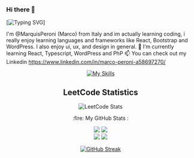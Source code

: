 ### Hi there 👋
[![Typing SVG](https://readme-typing-svg.demolab.com?font=Fira+Code&weight=600&size=22&duration=2000&pause=1000&color=%23800020&width=650&lines=Hi!+It's+Marco+here.+Welcome+to+my+GitHub+Page+)]


I'm @MarquisPeroni (Marco) from Italy and im actually learning coding, i really enjoy learning languages and frameworks like React, Bootstrap and WordPress.
I also enjoy ui, ux, and design in general.
🌱 I’m currently learning React, Typescript, WordPress and PhP
📫 You can check out my Linkedin https://www.linkedin.com/in/marco-peroni-a58697270/

<div align="center">
  
  
[![My Skills](https://skillicons.dev/icons?i=html,css,nodejs,bootstrap,ts,react,redux,git,github,bash,express,js,vscode&perline=16)](https://skillicons.dev)


</div>
<h2 align="center">LeetCode Statistics</h2>

<div align="center">

  
  ![LeetCode Stats](https://leetcode.card.workers.dev/MarquisPeroni?theme=dark&font=baloo&extension=null)

  
  </div>  
<p align="center">:fire: My GitHub Stats :</p>
<div id="stats" align="center">
  
  
<img class="img" src="https://raw.githubusercontent.com/MarquisPeroni/stats/master/generated/overview.svg#gh-dark-mode-only"/>
  
  
<img class="img" src="https://raw.githubusercontent.com/MarquisPeroni/stats/master/generated/languages.svg#gh-dark-mode-only"/>
  

  </div>
  
  
<div id="stats" align="center">
  
  
<img class="img" src="https://raw.githubusercontent.com/MarquisPeroni/stats/master/generated/overview.svg#gh-light-mode-only"/>
  
  
<img class="img" src="https://raw.githubusercontent.com/MarquisPeroni/stats/master/generated/languages.svg#gh-light-mode-only"/>
  
  
  </div>
  <div align="center">
  
  
[![GitHub Streak](https://streak-stats.demolab.com?user=MarquisPeroni&theme=dark)](https://git.io/streak-stats)
  
  
</div>


